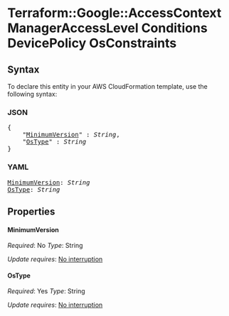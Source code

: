 # Terraform::Google::AccessContextManagerAccessLevel Conditions DevicePolicy OsConstraints

## Syntax

To declare this entity in your AWS CloudFormation template, use the following syntax:

### JSON

<pre>
{
    "<a href="#minimumversion" title="MinimumVersion">MinimumVersion</a>" : <i>String</i>,
    "<a href="#ostype" title="OsType">OsType</a>" : <i>String</i>
}
</pre>

### YAML

<pre>
<a href="#minimumversion" title="MinimumVersion">MinimumVersion</a>: <i>String</i>
<a href="#ostype" title="OsType">OsType</a>: <i>String</i>
</pre>

## Properties

#### MinimumVersion

_Required_: No
_Type_: String

_Update requires_: [No interruption](https://docs.aws.amazon.com/AWSCloudFormation/latest/UserGuide/using-cfn-updating-stacks-update-behaviors.html#update-no-interrupt)

#### OsType

_Required_: Yes
_Type_: String

_Update requires_: [No interruption](https://docs.aws.amazon.com/AWSCloudFormation/latest/UserGuide/using-cfn-updating-stacks-update-behaviors.html#update-no-interrupt)

